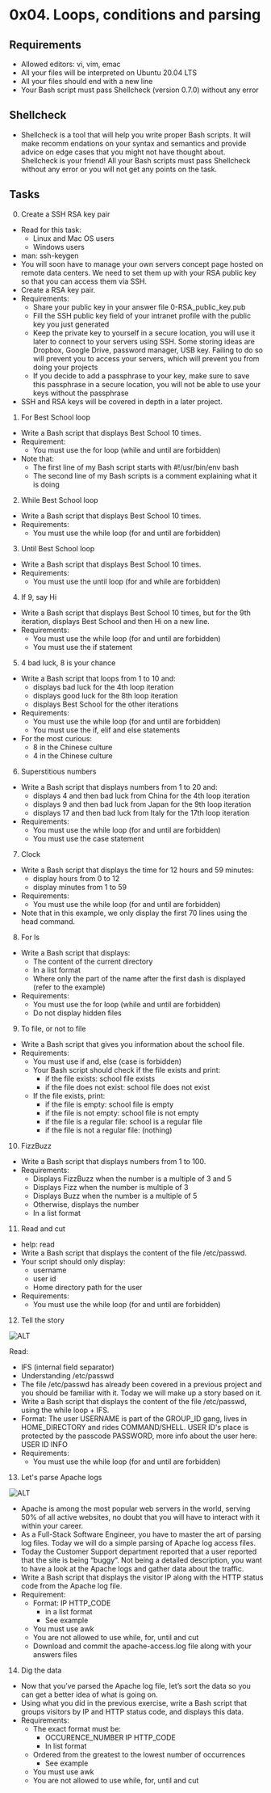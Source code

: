 # 0x04. Loops, conditions and parsing
## Requirements
 - Allowed editors: vi, vim, emac
 - All your files will be interpreted on Ubuntu 20.04 LTS
 - All your files should end with a new line
 - Your Bash script must pass Shellcheck (version 0.7.0) without any error
## Shellcheck
 - Shellcheck is a tool that will help you write proper Bash scripts. It will make recomm   endations on your syntax and semantics and provide advice on edge cases that you might   not have thought about. Shellcheck is your friend! All your Bash scripts must pass 
   Shellcheck without any error or you will not get any points on the task.
## Tasks
0. Create a SSH RSA key pair
 - Read for this task:
   * Linux and Mac OS users
   * Windows users
- man: ssh-keygen
- You will soon have to manage your own servers concept page hosted on remote data centers. We need to set them up with your RSA public key so that you can access them via SSH.
- Create a RSA key pair.
- Requirements:
   - Share your public key in your answer file 0-RSA_public_key.pub
   -  Fill the SSH public key field of your intranet profile with the public key you just generated
   - Keep the private key to yourself in a secure location, you will use it later to connect to your servers using SSH. Some storing ideas are Dropbox, Google Drive, password manager, USB key. Failing to do so will prevent you to access your servers, which will prevent you from doing your projects
   - If you decide to add a passphrase to your key, make sure to save this passphrase in a secure location, you will not be able to use your keys without the passphrase
- SSH and RSA keys will be covered in depth in a later project.

1. For Best School loop
- Write a Bash script that displays Best School 10 times.
- Requirement:
   - You must use the for loop (while and until are forbidden)
- Note that:
   - The first line of my Bash script starts with #!/usr/bin/env bash
   - The second line of my Bash scripts is a comment explaining what it is doing

2. While Best School loop
- Write a Bash script that displays Best School 10 times.
- Requirements:
   - You must use the while loop (for and until are forbidden)

3. Until Best School loop
- Write a Bash script that displays Best School 10 times.
- Requirements:
   - You must use the until loop (for and while are forbidden)

4. If 9, say Hi
- Write a Bash script that displays Best School 10 times, but for the 9th iteration, displays Best School and then Hi on a new line.
- Requirements:
   - You must use the while loop (for and until are forbidden)
   - You must use the if statement

5. 4 bad luck, 8 is your chance
- Write a Bash script that loops from 1 to 10 and:
   * displays bad luck for the 4th loop iteration
   * displays good luck for the 8th loop iteration
   * displays Best School for the other iterations
- Requirements:
   * You must use the while loop (for and until are forbidden)
   * You must use the if, elif and else statements
- For the most curious:
   * 8 in the Chinese culture
   * 4 in the Chinese culture

6. Superstitious numbers
- Write a Bash script that displays numbers from 1 to 20 and:
   * displays 4 and then bad luck from China for the 4th loop iteration
   * displays 9 and then bad luck from Japan for the 9th loop iteration
   * displays 17 and then bad luck from Italy for the 17th loop iteration
- Requirements:
   * You must use the while loop (for and until are forbidden)
   * You must use the case statement

7. Clock
- Write a Bash script that displays the time for 12 hours and 59 minutes:
   * display hours from 0 to 12
   * display minutes from 1 to 59
- Requirements:
   - You must use the while loop (for and until are forbidden)
- Note that in this example, we only display the first 70 lines using the head command.


8. For ls
- Write a Bash script that displays:
  * The content of the current directory
  * In a list format
  * Where only the part of the name after the first dash is displayed (refer to the example)
- Requirements:
   * You must use the for loop (while and until are forbidden)
   * Do not display hidden files


9. To file, or not to file
- Write a Bash script that gives you information about the school file.
- Requirements:
   - You must use if and, else (case is forbidden)
   - Your Bash script should check if the file exists and print:
      * if the file exists: school file exists
      * if the file does not exist: school file does not exist
   - If the file exists, print:
      * if the file is empty: school file is empty
      * if the file is not empty: school file is not empty
      * if the file is a regular file: school is a regular file
      * if the file is not a regular file: (nothing)


10. FizzBuzz
- Write a Bash script that displays numbers from 1 to 100.
- Requirements:
   * Displays FizzBuzz when the number is a multiple of 3 and 5
   * Displays Fizz when the number is multiple of 3
   * Displays Buzz when the number is a multiple of 5
   * Otherwise, displays the number
   * In a list format


11. Read and cut
- help: read
- Write a Bash script that displays the content of the file /etc/passwd.
- Your script should only display:
   - username
   - user id
   - Home directory path for the user
- Requirements:
   - You must use the while loop (for and until are forbidden)

12. Tell the story




![ALT](https://s3.amazonaws.com/alx-intranet.hbtn.io/uploads/medias/2020/9/03ca27392c6338e696fc0c3b08765f02c98457a1.jpg)

Read:
   - IFS (internal field separator)
   - Understanding /etc/passwd
- The file /etc/passwd has already been covered in a previous project and you should be familiar with it. Today we will make up a story based on it.
- Write a Bash script that displays the content of the file /etc/passwd, using the while loop + IFS.
- Format: The user USERNAME is part of the GROUP_ID gang, lives in HOME_DIRECTORY and rides COMMAND/SHELL. USER ID's place is protected by the passcode PASSWORD, more info about the user here: USER ID INFO
- Requirements:
   - You must use the while loop (for and until are forbidden)

13. Let's parse Apache logs



![ALT](https://alx-intranet.hbtn.io/images/contents/sysadmin/projects/80/such_awk.jpg)
- Apache is among the most popular web servers in the world, serving 50% of all active websites, no doubt that you will have to interact with it within your career.
- As a Full-Stack Software Engineer, you have to master the art of parsing log files. Today we will do a simple parsing of Apache log access files.
- Today the Customer Support department reported that a user reported that the site is being “buggy”. Not being a detailed description, you want to have a look at the Apache logs and gather data about the traffic.
- Write a Bash script that displays the visitor IP along with the HTTP status code from the Apache log file.
- Requirement:
   - Format: IP HTTP_CODE
       * in a list format
       * See example
   - You must use awk
   - You are not allowed to use while, for, until and cut
   - Download and commit the apache-access.log file along with your answers files


14. Dig the data
- Now that you’ve parsed the Apache log file, let’s sort the data so you can get a better idea of what is going on.
- Using what you did in the previous exercise, write a Bash script that groups visitors by IP and HTTP status code, and displays this data.
- Requirements:
   - The exact format must be:
       * OCCURENCE_NUMBER IP HTTP_CODE
       * In list format
   - Ordered from the greatest to the lowest number of occurrences
       * See example
   - You must use awk
   - You are not allowed to use while, for, until and cut

